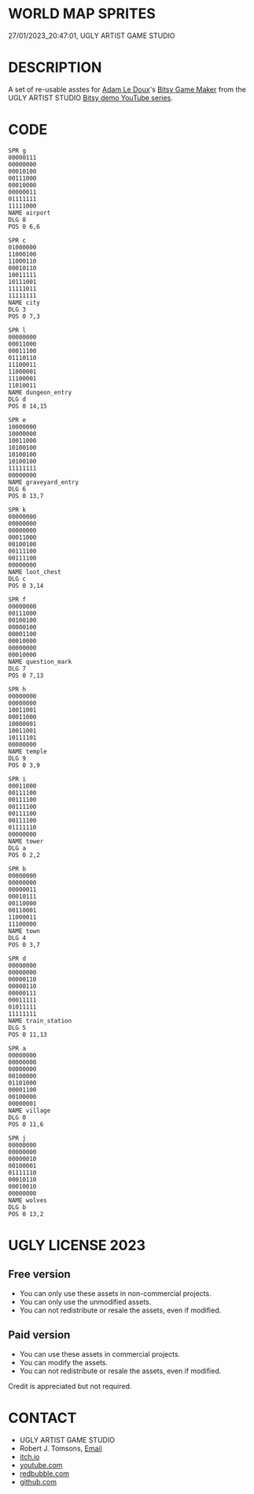 WORLD MAP SPRITES
=================
27/01/2023_20:47:01, UGLY ARTIST GAME STUDIO

DESCRIPTION
===========

A set of re-usable asstes for [Adam Le Doux](https://twitter.com/adamledoux)'s 
[Bitsy Game Maker](https://ledoux.itch.io/bitsy) from the UGLY ARTIST 
STUDIO [Bitsy demo YouTube series](https://www.youtube.com/@uglyartistgamestudio).

CODE
====

	SPR g
	00000111
	00000000
	00010100
	00111000
	00010000
	00000011
	01111111
	11111000
	NAME airport
	DLG 8
	POS 0 6,6

	SPR c
	01000000
	11000100
	11000110
	00010110
	10011111
	10111001
	11111011
	11111111
	NAME city
	DLG 3
	POS 0 7,3

	SPR l
	00000000
	00011000
	00011100
	01110110
	11100011
	11000001
	11100001
	11010011
	NAME dungeon_entry
	DLG d
	POS 0 14,15

	SPR e
	10000000
	10000000
	10011000
	10100100
	10100100
	10100100
	11111111
	00000000
	NAME graveyard_entry
	DLG 6
	POS 0 13,7

	SPR k
	00000000
	00000000
	00000000
	00011000
	00100100
	00111100
	00111100
	00000000
	NAME loot_chest
	DLG c
	POS 0 3,14

	SPR f
	00000000
	00111000
	00100100
	00000100
	00001100
	00010000
	00000000
	00010000
	NAME question_mark
	DLG 7
	POS 0 7,13

	SPR h
	00000000
	00000000
	10011001
	00011000
	10000001
	10011001
	10111101
	00000000
	NAME temple
	DLG 9
	POS 0 3,9

	SPR i
	00011000
	00111100
	00111100
	00111100
	00111100
	00111100
	01111110
	00000000
	NAME tower
	DLG a
	POS 0 2,2

	SPR b
	00000000
	00000000
	00000011
	00010111
	00110000
	00110001
	11000011
	11100000
	NAME town
	DLG 4
	POS 0 3,7

	SPR d
	00000000
	00000000
	00000110
	00000110
	00000111
	00011111
	01011111
	11111111
	NAME train_station
	DLG 5
	POS 0 11,13

	SPR a
	00000000
	00000000
	00000000
	00100000
	01101000
	00001100
	00100000
	00000001
	NAME village
	DLG 0
	POS 0 11,6

	SPR j
	00000000
	00000000
	00000010
	00100001
	01111110
	00010110
	00010010
	00000000
	NAME wolves
	DLG b
	POS 0 13,2

UGLY LICENSE 2023
================= 

Free version
------------

* You can only use these assets in non-commercial projects.
* You can only use the unmodified assets.
* You can not redistribute or resale the assets, even if modified.

Paid version
------------

* You can use these assets in commercial projects.
* You can modify the assets.
* You can not redistribute or resale  the assets, even if modified.

Credit is appreciated but not required.

CONTACT
=======

* UGLY ARTIST GAME STUDIO
* Robert J. Tomsons, [Email](robertjtomsons@icloud.com)
* [itch.io](https://ugly-artist-studio.itch.io) 
* [youtube.com](https://www.youtube.com/@uglyartistgamestudio)
* [redbubble.com](https://www.redbubble.com/people/uglyartistmerch/)
* [github.com](https://github.com/uglyartistgamestudio)